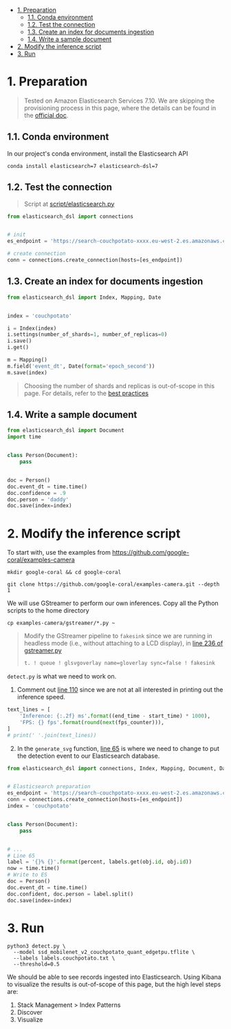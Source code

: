 - [1. Preparation](#1-preparation)
  - [1.1. Conda environment](#11-conda-environment)
  - [1.2. Test the connection](#12-test-the-connection)
  - [1.3. Create an index for documents ingestion](#13-create-an-index-for-documents-ingestion)
  - [1.4. Write a sample document](#14-write-a-sample-document)
- [2. Modify the inference script](#2-modify-the-inference-script)
- [3. Run](#3-run)


# 1. Preparation
> Tested on Amazon Elasticsearch Services 7.10. We are skipping the provisioning process in this page, where the details can be found in the [official doc](https://docs.aws.amazon.com/elasticsearch-service/latest/developerguide/es-gsg.html).

## 1.1. Conda environment

In our project's conda environment, install the Elasticsearch API

```
conda install elasticsearch=7 elasticsearch-dsl=7
```

## 1.2. Test the connection

> Script at [script/elasticsearch.py](script/elasticsearch.py)

```py
from elasticsearch_dsl import connections


# init
es_endpoint = 'https://search-couchpotato-xxxx.eu-west-2.es.amazonaws.com/'

# create connection
conn = connections.create_connection(hosts=[es_endpoint])
```

## 1.3. Create an index for documents ingestion
```py
from elasticsearch_dsl import Index, Mapping, Date


index = 'couchpotato'

i = Index(index)
i.settings(number_of_shards=1, number_of_replicas=0)
i.save()
i.get()

m = Mapping()
m.field('event_dt', Date(format='epoch_second'))
m.save(index)
```

> Choosing the number of shards and replicas is out-of-scope in this page. For details, refer to the [best practices](https://docs.aws.amazon.com/elasticsearch-service/latest/developerguide/sizing-domains.html)

## 1.4. Write a sample document
```py
from elasticsearch_dsl import Document
import time


class Person(Document):
    pass


doc = Person()
doc.event_dt = time.time()
doc.confidence = .9
doc.person = 'daddy'
doc.save(index=index)

```

# 2. Modify the inference script

To start with, use the examples from https://github.com/google-coral/examples-camera

```
mkdir google-coral && cd google-coral

git clone https://github.com/google-coral/examples-camera.git --depth 1
```

We will use GStreamer to perform our own inferences. Copy all the Python scripts to the home directory
```
cp examples-camera/gstreamer/*.py ~
```

> Modify the GStreamer pipeline to `fakesink` since we are running in headless mode (i.e., without attaching to a LCD display), in [line 236 of gstreamer.py](https://github.com/google-coral/examples-camera/blob/19335531f599133e054ec2ddcc31733d24031ba5/gstreamer/gstreamer.py#L236)
> ```py
> t. ! queue ! glsvgoverlay name=gloverlay sync=false ! fakesink
> ```

`detect.py` is what we need to work on.

1. Comment out [line 110](https://github.com/google-coral/examples-camera/blob/19335531f599133e054ec2ddcc31733d24031ba5/gstreamer/detect.py#L110) since we are not at all interested in printing out the inference speed.

```py
text_lines = [
    'Inference: {:.2f} ms'.format((end_time - start_time) * 1000),
    'FPS: {} fps'.format(round(next(fps_counter))),
]
# print(' '.join(text_lines))
```

2. In the `generate_svg` function, [line 65](https://github.com/google-coral/examples-camera/blob/19335531f599133e054ec2ddcc31733d24031ba5/gstreamer/detect.py#L65) is where we need to change to put the detection event to our Elasticsearch database.

```py
from elasticsearch_dsl import connections, Index, Mapping, Document, Date


# Elasticsearch preparation
es_endpoint = 'https://search-couchpotato-xxxx.eu-west-2.es.amazonaws.com/'
conn = connections.create_connection(hosts=[es_endpoint])
index = 'couchpotato'


class Person(Document):
    pass


# ...
# Line 65
label = '{}% {}'.format(percent, labels.get(obj.id, obj.id))
now = time.time()
# Write to ES
doc = Person()
doc.event_dt = time.time()
doc.confident, doc.person = label.split()
doc.save(index=index)
```

# 3. Run
```
python3 detect.py \
  --model ssd_mobilenet_v2_couchpotato_quant_edgetpu.tflite \
  --labels labels.couchpotato.txt \
  --threshold=0.5
```

We should be able to see records ingested into Elasticsearch. Using Kibana to visualize the results is out-of-scope of this page, but the high level steps are:
1. Stack Management > Index Patterns
2. Discover
3. Visualize
   